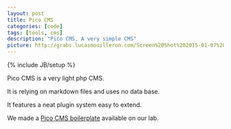 ```yaml
---
layout: post
title: Pico CMS
categories: [code]
tags: [tools, cms]
description: "Pico CMS, A very simple CMS"
picture: http://grabs.lucasmouilleron.com/Screen%20Shot%202015-01-07%20at%2017.15.41.png
---
```

{% include JB/setup %}

Pico CMS is a very light php CMS.

It is relying on markdown files and uses no data base.

It features a neat plugin system easy to extend.

We made a [Pico CMS boilerplate](http://lab.thecreativetechnology.com/projects/picoBoilerplate) available on our lab.